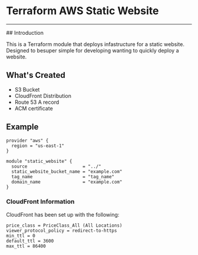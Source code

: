 # Terraform AWS Static Website

<hr/>
## Introduction

This is a Terraform module that deploys infastructure for a static website. Designed to besuper simple for developing wanting to quickly deploy a website.

## What's Created

- S3 Bucket
- CloudFront Distribution
- Route 53 A record
- ACM certificate

## Example

```
provider "aws" {
  region = "us-east-1"
}

module "static_website" {
  source                     = "../"
  static_website_bucket_name = "example.com"
  tag_name                   = "tag_name"
  domain_name                = "example.com"
}
```

### CloudFront Information

CloudFront has been set up with the following:

```
price_class = PriceClass_All (All Locations)
viewer_protocol_policy = redirect-to-https
min_ttl = 0
default_ttl = 3600
max_ttl = 86400
```
